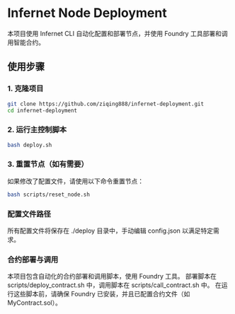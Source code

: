 # Infernet Node Deployment

本项目使用 Infernet CLI 自动化配置和部署节点，并使用 Foundry 工具部署和调用智能合约。

## 使用步骤

### 1. 克隆项目
```bash
git clone https://github.com/ziqing888/infernet-deployment.git
cd infernet-deployment
 ```
### 2. 运行主控制脚本
 ```bash
 bash deploy.sh
  ```
 ###  3. 重置节点（如有需要）
如果修改了配置文件，请使用以下命令重置节点： 
  ```bash
  bash scripts/reset_node.sh
   ```
 ### 配置文件路径
所有配置文件将保存在 ./deploy 目录中，手动编辑 config.json 以满足特定需求。

### 合约部署与调用
本项目包含自动化的合约部署和调用脚本，使用 Foundry 工具。
部署脚本在 scripts/deploy_contract.sh 中，调用脚本在 scripts/call_contract.sh 中。
在运行这些脚本前，请确保 Foundry 已安装，并且已配置合约文件（如 MyContract.sol）。
